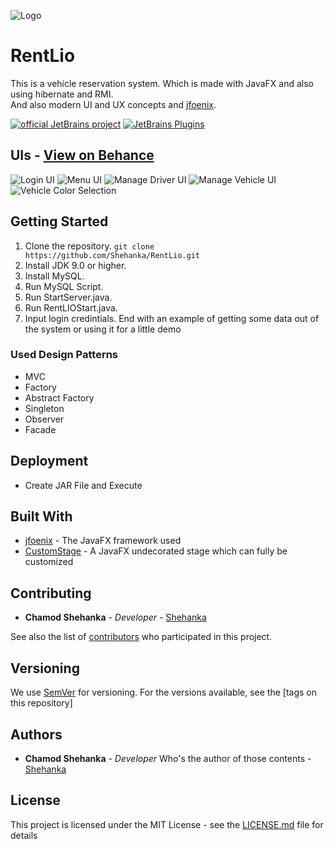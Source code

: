 ![Logo](https://github.com/Shehanka/RentLio/blob/master/RentLioClient/src/com/chamodshehanka/rentLioClient/view/images/rentlio-background.jpg)
# RentLio
This is a vehicle reservation system. Which is made with JavaFX and also using hibernate and RMI. \
And also modern UI and UX concepts and  [jfoenix](http://www.jfoenix.com/).

[![official JetBrains project](http://jb.gg/badges/official.svg)](https://confluence.jetbrains.com/display/ALL/JetBrains+on+GitHub)
[![JetBrains Plugins](https://img.shields.io/jetbrains/plugin/v/9630-a8translate.svg)](https://plugins.jetbrains.com/)

## UIs - [View on Behance](https://www.behance.net/gallery/68219605/RentLIO)

![Login UI](https://mir-s3-cdn-cf.behance.net/project_modules/max_1200/63241f68219605.5b55b9ae29e27.png)
![Menu UI](https://mir-s3-cdn-cf.behance.net/project_modules/max_1200/f04f2368219605.5b581a9bcb511.png)
![Manage Driver UI](https://mir-s3-cdn-cf.behance.net/project_modules/max_1200/3837b468219605.5b55b9ae297b2.png)
![Manage Vehicle UI](https://mir-s3-cdn-cf.behance.net/project_modules/max_1200/f8fd2868219605.5b581a9bcba33.png)
![Vehicle Color Selection](https://mir-s3-cdn-cf.behance.net/project_modules/max_1200/58844368219605.5b581a9bcb039.png)

## Getting Started

1. Clone the repository.  `git clone https://github.com/Shehanka/RentLio.git`
2. Install JDK 9.0 or higher.
3. Install MySQL.
4. Run MySQL Script.
5. Run StartServer.java.
6. Run RentLIOStart.java.
7. Input login credintials.
End with an example of getting some data out of the system or using it for a little demo


### Used Design Patterns
* MVC 
* Factory
* Abstract Factory
* Singleton 
* Observer
* Facade 


## Deployment

* Create JAR File and Execute

## Built With

* [jfoenix](http://www.jfoenix.com/) - The JavaFX framework used
* [CustomStage](https://github.com/Oshan96/CustomStage) - A JavaFX undecorated stage which can fully be customized

## Contributing

* **Chamod Shehanka** - *Developer* - [Shehanka](https://github.com/Shehanka)

See also the list of [contributors](https://github.com/Shehanka/RentLio/graphs/contributors) who participated in this project.

## Versioning

We use [SemVer](http://semver.org/) for versioning. For the versions available, see the [tags on this repository] 

## Authors

* **Chamod Shehanka** - *Developer* Who's the author of those contents - [Shehanka](https://github.com/Shehanka)

## License

This project is licensed under the MIT License - see the [LICENSE.md](https://github.com/Shehanka/RentLio/blob/master/LICENSE) file for details
